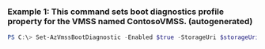 ### Example 1: This command sets boot diagnostics profile property for the VMSS named ContosoVMSS. (autogenerated)
```powershell
PS C:\> Set-AzVmssBootDiagnostic -Enabled $true -StorageUri $storageUri -VirtualMachineScaleSet $vmss
```

